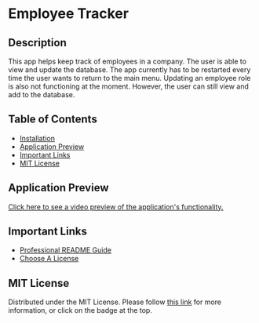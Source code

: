 # Employee Tracker

## Description
This app helps keep track of employees in a company. The user is able to view and update the database. The app currently has to be restarted every time the user wants to return to the main menu. Updating an employee role is also not functioning at the moment. However, the user can still view and add to the database.

## Table of Contents
- [Installation](#installation)
- [Application Preview](#application-previous)
- [Important Links](#important-links)
- [MIT License](#mit-license)
  
## Application Preview
[Click here to see a video preview of the application's functionality.](https://drive.google.com/file/d/1FW2kebqBXqBqnputN_NaDtkFSwsFebF-/view?usp=sharing)

## Important Links
- [Professional README Guide](https://coding-boot-camp.github.io/full-stack/github/professional-readme-guide) 
- [Choose A License](https://choosealicense.com/licenses/mit/)

## MIT License
Distributed under the MIT License. Please follow [this link](https://opensource.org/licenses/MIT) for more information, or click on the badge at the top.